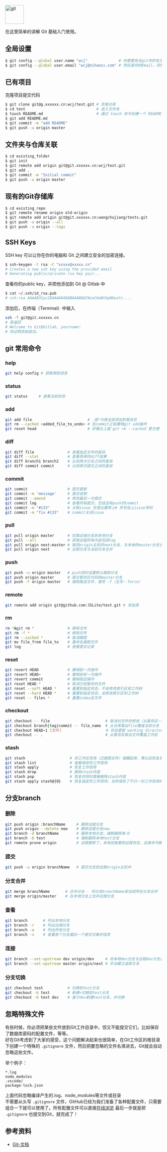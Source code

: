 

<a href="https://git-scm.com" target="_blank" title="git">
<img alt="git" width="60" height="60" src="./assets/git-icon-logo.svg"/>
</a>

在这里简单的讲解 Git 基础入门使用。

## 全局设置

```bash
$ git config --global user.name "wcj"              # 你需要告诉git你的名字，这个名字会出现在你的提交记录中。
$ git config --global user.email "wcj@nihaosi.com" # 然后是你的Email，同样，这个Email也会出现在你的提交记录中
```

## 已有项目

克隆项目提交代码

```bash
$ git clone git@g.xxxxxx.cn:wcj/test.git # 克隆仓库
$ cd test                                # 进入文件夹
$ touch README.md                        # 通过 touch 命令创建一个 README.md
$ git add README.md
$ git commit -m "add README"
$ git push -u origin master
```

## 文件夹与仓库关联

```bash
$ cd existing_folder
$ git init
$ git remote add origin git@git.xxxxxx.cn:wcj/test.git
$ git add .
$ git commit -m "Initial commit"
$ git push -u origin master
```

## 现有的Git存储库

```bash
$ cd existing_repo
$ git remote rename origin old-origin
$ git remote add origin git@git.xxxxxx.cn:wangchujiang/tests.git
$ git push -u origin --all
$ git push -u origin --tags
```

## SSH Keys

SSH key 可以让你在你的电脑和 Git 之间建立安全的加密连接。

```bash
$ ssh-keygen -t rsa -C "xxxxx@xxxxx.cn" 
# Creates a new ssh key using the provided email
# Generating public/private rsa key pair...
```

查看你的public key，并把他添加到 Git @ Gitlab 中

```bash
$ cat ~/.ssh/id_rsa.pub
# ssh-rsa AAAAB31yc2EAAAADAQABAAABAQCNzaC6eNtGpNGwstc....
```

添加后，在终端（Terminal）中输入

```bash
ssh -T git@git.xxxxxx.cn
# 若返回
# Welcome to Git@Gitlab, yourname! 
# 则证明添加成功。
```

## git 常用命令

### help

```bash
git help config # 获取帮助信息  
```

### status

```bash
git status     # 查看当前状态  
```

### add

```bash
git add file                         # .或*代表全部添加到暂存区
git rm --cached <added_file_to_undo> # 在commit之前撤销git add操作
git reset head                       # 好像比上面`git rm --cached`更方便
```

### diff

```bash
git diff file               # 查看指定文件的差异
git diff --stat             # 查看简单的diff结果
git diff branch1 branch2    # 比较两次分支之间的差异
git diff commit commit      # 比较两次提交之间的差异
```

### commit

```bash
git commit                  # 提交更新
git commit -m 'message'     # 提交说明
git commit --amend          # 修改最后一次提交
git commit log              # 查看所有提交，包括没有push的commit
git commit -m "#133"        # 关联issue 任意位置带上# 符号加上issue号码
git commit -m "fix #133"    # commit关闭issue
```

### pull

```bash
git pull origin master      # 拉取远端分支到本地分支
git pull --all              # 获取远程所有内容包括tag
git pull origin next:master # 取回origin主机的next分支，与本地的master分支合并
git pull origin next        # 远程分支与当前分支合并
```

### push

```bash
git push -u origin master   # push同时设置默认跟踪分支
git push origin master      # 提交暂存区代码到master分支
git push -f origin master   # 强制推送文件，缩写 -f（全写--force）
```

### remote
 
```bash
git remote add origin git@github.com:JSLite/test.git # 添加源
```

### rm

```bash
rm *&git rm *               # 移除文件
git rm -f *                 # 移除文件
git rm --cached *           # 取消跟踪
git mv file_from file_to    # 重命名跟踪文件
git log                     # 查看提交记录
```

### reset

```bash
git revert HEAD             # 撤销前一次操作
git revert HEAD~            # 撤销前前一次操作
git revert commit           # 撤销指定操作
git reset HEAD *            # 取消已经暂存的文件
git reset --soft HEAD *     # 重置到指定状态，不会修改索引区和工作树
git reset --hard HEAD *     # 重置到指定状态，会修改索引区和工作树
git reset -- files *        # 重置index区文件
```

### checkout

```bash
git checkout -- file                         # 取消对文件的修改（从暂存区——覆盖worktree file）
git checkout branch|tag|commit -- file_name  # 从仓库取出file覆盖当前分支
git checkout HEAD~1 [文件]                    # 将会更新 working directory 去匹配某次 commit
git checkout -- .                            # 从暂存区取出文件覆盖工作区
```

### stash

```bash
git stash                    # 将工作区现场（已跟踪文件）储藏起来，等以后恢复后继续工作
git stash list               # 查看保存的工作现场
git stash apply              # 恢复工作现场
git stash drop               # 删除stash内容
git stash pop                # 恢复的同时直接删除stash内容
git stash apply stash@{0}    # 恢复指定的工作现场，当你保存了不只一份工作现场时
```

## 分支branch

### 删除

```bash
git push origin :branchName     # 删除远程分支
git push origin --delete new    # 删除远程分支new
git branch -d branchName        # 删除本地分支，强制删除用-D
git branch -D test              # 强制删除本地test分支
git remote prune origin         # 远程删除了，本地还能看到远程存在，这条命令删除远程不存在的分支
```

### 提交

```bash
git push -u origin branchName   # 提交分支到远程origin主机中
```

### 分支合并

```bash
git merge branchName       # 合并分支 - 将分支branchName和当前所在分支合并
git merge origin/master    # 在本地分支上合并远程分支
```

### 查看

```bash
git branch       # 列出本地分支
git branch -r    # 列出远端分支
git branch -a    # 列出所有分支
git branch -v    # 查看各个分支最后一个提交对象的信息
```

### 连接

```bash
git branch --set-upstream dev origin/dev     # 将本地dev分支与远程dev分支之间建立链接
git branch --set-upstream master origin/next # 手动建立追踪关系
```

### 分支切换

```bash
git checkout test           # 切换到test分支
git checkout -b test        # 新建+切换到test分支
git checkout -b test dev    # 基于dev新建test分支，并切换
```

## 忽略特殊文件

有些时候，你必须把某些文件放到Git工作目录中，但又不能提交它们，比如保存了数据库密码的配置文件，等等。  
好在Git考虑到了大家的感受，这个问题解决起来也很简单，在Git工作区的根目录下创建一个特殊的 `.gitignore` 文件，然后把要忽略的文件名填进去，Git就会自动忽略这些文件。

举个例子：

```
*.log
node_modules
.vscode/
package-lock.json
```

上面代码忽略编译产生的.log、node_modules等文件或目录  
不需要从头写 `.gitignore` 文件，GitHub已经为我们准备了各种配置文件，只需要组合一下就可以使用了。所有配置文件可以直接[在线浏览](https://github.com/github/gitignore)
最后一步就是把 `.gitignore` 也提交到Git，就完成了！

## 参考资料

- [Git-文档](https://git-scm.com/docs)
